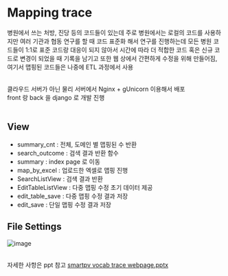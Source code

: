 # Mapping trace
병원에서 쓰는 처방, 진당 등의 코드들이 있는데 주로 병원에서는 로컬의 코드를 사용하지만 여러 기관과 협동 연구를 할 때 코드 표준화 해서 연구를 진행하는데 모든 병원 코드들이 1:1로 표준 코드랑 대응이 되지 않아서 시간에 따라 더 적합한 코드 혹은 신규 코드로 변경이 되었을 때 기록을 남기고 또한 웹 상에서 간편하게 수정을 위해 만들어짐, 여기서 맵핑된 코드들은 나중에 ETL 과정에서 사용 <br><br>

클라우드 서버가 아닌 물리 서버에서 Nginx + gUnicorn 이용해서 배포<br>
front 랑 back 을 django 로 개발 진행<br><br>

## View
* summary_cnt : 전체, 도메인 별 맵핑된 수 반환
* search_outcome : 검색 결과 반환 함수
* summary : index page 로 이동
* map_by_excel : 업로드한 엑셀로 맵핑 진행
* SearchListView : 검색 결과 반환
* EditTableListView : 다중 맵핑 수정 초기 데이터 제공
* edit_table_save : 다중 맵핑 수정 결과 저장
* edit_save : 단일 맵핑 수정 결과 저장

## File Settings
![image](https://user-images.githubusercontent.com/47446855/226369588-0430d2f8-46de-4901-bfbf-53461783b8f7.png)

<br>자세한 사항은 ppt 참고
[smartpv vocab trace webpage.pptx](https://github.com/lakeparkXPA/mapping_trace/files/11019213/smartpv.vocab.trace.webpage.pptx)

